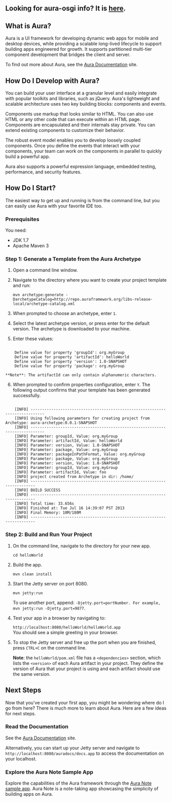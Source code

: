 ## Looking for aura-osgi info? It is [here](README.osgi).

## What is Aura?

Aura is a UI framework for developing dynamic web apps for mobile and desktop 
devices, while providing a scalable long-lived lifecycle to support building apps
engineered for growth. It supports partitioned multi-tier component development 
that bridges the client and server.
 
To find out more about Aura, see the [Aura Documentation](http://documentation.auraframework.org/auradocs) site.

## How Do I Develop with Aura?

You can build your user interface at a granular level and easily integrate with
popular toolkits and libraries, such as jQuery. Aura's lightweight and scalable 
architecture uses two key building blocks: components and events.
 
Components use markup that looks similar to HTML. You can also use HTML or any other code that can
execute within an HTML page. Components are encapsulated and their internals stay 
private. You can extend existing components to customize their behavior. 
   
The robust event model enables you to develop loosely coupled components. Once 
you define the events that interact with your components, your team can work on 
the components in parallel to quickly build a powerful app.

Aura also supports a powerful expression language, embedded testing, performance, and security features.

## How Do I Start?

The easiest way to get up and running is from the command line, but you can easily use Aura
with your favorite IDE too.

### Prerequisites

You need:

* JDK 1.7
* Apache Maven 3

### Step 1: Generate a Template from the Aura Archetype

1. Open a command line window.
2. Navigate to the directory where you want to create your project template and run:

    `mvn archetype:generate -DarchetypeCatalog=http://repo.auraframework.org/libs-release-local/archetype-catalog.xml`
       
3. When prompted to choose an archetype, enter `1`.
4. Select the latest archetype version, or press enter for the default version.
       The archetype is downloaded to your machine.
5. Enter these values:
<pre><code>
    Define value for property 'groupId': org.myGroup
    Define value for property 'artifactId': helloWorld
    Define value for property 'version': 1.0-SNAPSHOT
    Define value for property 'package': org.myGroup
</code></pre>
    **Note**: The artifactId can only contain alphanumeric characters.
6. When prompted to confirm properties configuration, enter `Y`.
The following output confirms that your template has been generated successfully.
<pre><code>
    [INFO] ----------------------------------------------------------------------------
    [INFO] Using following parameters for creating project from Archetype: aura-archetype:0.0.1-SNAPSHOT
    [INFO] ----------------------------------------------------------------------------
    [INFO] Parameter: groupId, Value: org.myGroup
    [INFO] Parameter: artifactId, Value: helloWorld
    [INFO] Parameter: version, Value: 1.0-SNAPSHOT
    [INFO] Parameter: package, Value: org.myGroup
    [INFO] Parameter: packageInPathFormat, Value: org.myGroup
    [INFO] Parameter: package, Value: org.myGroup
    [INFO] Parameter: version, Value: 1.0-SNAPSHOT
    [INFO] Parameter: groupId, Value: org.myGroup
    [INFO] Parameter: artifactId, Value: foo
    [INFO] project created from Archetype in dir: /home/<project-path>
    [INFO] ------------------------------------------------------------------------
    [INFO] BUILD SUCCESS
    [INFO] ------------------------------------------------------------------------
    [INFO] Total time: 33.656s
    [INFO] Finished at: Tue Jul 16 14:39:07 PST 2013
    [INFO] Final Memory: 10M/180M
    [INFO] ------------------------------------------------------------------------
</code></pre>

### Step 2: Build and Run Your Project
   
1. On the command line, navigate to the directory for your new app.

    `cd helloWorld` 
    
2. Build the app.

    `mvn clean install`
    
3. Start the Jetty server on port 8080.

    `mvn jetty:run`
    
    To use another port, append: `-Djetty.port=portNumber. For example, mvn jetty:run -Djetty.port=9877`.
4. Test your app in a browser by navigating to:

    `http://localhost:8080/helloWorld/helloWorld.app`       
You should see a simple greeting in your browser.
5. To stop the Jetty server and free up the port when you are finished, press `CTRL+C` on the command line.
    
    **Note**: the `helloWorld/pom.xml` file has a `<dependencies>` section, which lists the `<version>` of each Aura 
artifact in your project. They define the version of Aura that your project is using and each artifact 
<dependency> should use the same version.

## Next Steps

Now that you've created your first app, you might be wondering where do I go from here? There is much more to learn about Aura. Here are a few ideas for next steps.

### Read the Documentation

See the [Aura Documentation](http://documentation.auraframework.org/auradocs) site.

Alternatively, you can start up your Jetty server and navigate to `http://localhost:8080/auradocs/docs.app` 
to access the documentation on your localhost.

### Explore the Aura Note Sample App

Explore the capabilities of the Aura framework through the [Aura Note sample app](https://github.com/forcedotcom/aura-note). Aura Note is a note-taking app showcasing the simplicity of building apps on Aura.
